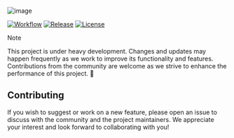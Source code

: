 ![image](https://github.com/omsimos/frameyu/assets/69457996/7adc39ec-b59c-4b96-8b93-be7c6d1793fa)

[![Workflow](https://github.com/omsimos/frameyu/actions/workflows/ci.yml/badge.svg)](https://github.com/omsimos/frameyu/actions/workflows/ci.yml)
[![Release](https://img.shields.io/github/v/release/omsimos/frameyu.svg)](https://github.com/omsimos/frameyu/releases)
[![License](https://img.shields.io/github/license/omsimos/frameyu.svg)](https://github.com/omsimos/frameyu/blob/main/LICENSE)


> [!NOTE]
> This project is under heavy development. Changes and updates may happen frequently as we work to improve its functionality and features. Contributions from the community are welcome as we strive to enhance the performance of this project. 🙌

## Contributing
If you wish to suggest or work on a new feature, please open an issue to discuss with the community and the project maintainers. We appreciate your interest and look forward to collaborating with you!
